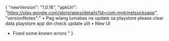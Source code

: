 {
"newVersion": "1.0.16",
"apkUrl": "https://play.google.com/store/apps/details?id=com.mytrinetsocksapp",
"versionNotes":"
• Pag wlang lumabas na update sa playstore please clear data playstore app din check update ulit
• New UI
- Fixed some known errors
"
}
